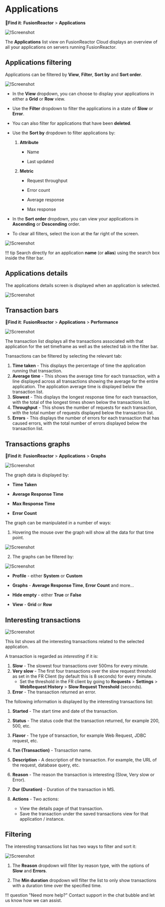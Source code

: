 # Applications

🔎**Find it**: **FusionReactor** > **Applications**

![!Screenshot](../new-img/applications/app.png)

The **Applications** list view on FusionReactor Cloud displays an overview of all your applications on servers running FusionReactor.

## Applications filtering

Applications can be filtered by **View**, **Filter**, **Sort by** and **Sort order**.

![!Screenshot](../new-img/applications/appfil.png)

* In the **View** dropdown, you can choose to display your applications in either a **Grid** or **Row** view. 

* Use the **Filter** dropdown to filter the applications in a state of **Slow** or **Error**. 

* You can also filter for applications that have been **deleted**. 

* Use the **Sort by** dropdown to filter applications by:

    1. **Attribute** 

        * Name

        * Last updated

    2. **Metric**
        * Request throughput
        * Error count
        * Average response

        * Max response

* In the **Sort order** dropdown, you can view your applications in **Ascending** or **Descending** order.

* To clear all filters, select the icon at the far right of the screen.

![!Screenshot](../new-img/applications/clear.png)

!!! tip
    Search directly for an application **name** (or **alias**) using the search box inside the filter bar.


## Applications details 

The applications details screen is displayed when an application is selected.

![!Screenshot](../new-img/applications/appopen.png)

## Transaction bars

🔎**Find it**: **FusionReactor** > **Applications** > **Performance**

![!Screenshot](../new-img/applications/transops.png)

The transaction list displays all the transactions associated with that application for the set timeframe as well as the selected tab in the filter bar. 

Transactions can be filtered by selecting the relevant tab:

1. **Time taken** - This displays the percentage of time the application running that transaction.
2. **Average time** - This shows the average time for each transaction, with a line displayed across all transactions showing the average for the entire application. The application average time is displayed below the transaction list.
3. **Slowest** - This displays the longest response time for each transaction, with the total of the longest times shown below the transactions list.
4. **Throughput** - This shows the number of requests for each transaction, with the total number of requests displayed below the transaction list.
5. **Errors** - This displays the number of errors for each transaction that has caused errors, with the total number of errors displayed below the transaction list.

## Transactions graphs

🔎**Find it**: **FusionReactor** > **Applications** > **Graphs**


![!Screenshot](../new-img/applications/graphs.png)

The graph data is displayed by:

* **Time Taken**

* **Average Response Time**

* **Max Response Time**

* **Error Count**


The graph can be manipulated in a number of ways:

1. Hovering the mouse over the graph will show all the data for that time point. 

![!Screenshot](../new-img/applications/detgraph.png)

2. The graphs can be filtered by:

![!Screenshot](../new-img/applications/graphdd.png)

* **Profile** - either **System** or **Custom**

* **Graphs**  - **Average Response Time**, **Error Count** and more...

* **Hide empty** - either **True** or **False**

* **View** - **Grid** or **Row**







## **Interesting transactions**

![!Screenshot](../new-img/applications/inttrans.png)

This list shows all the interesting transactions related to the selected application. 

A transaction is regarded as *interesting* if it is:
 
1. **Slow** - The slowest four transactions over 500ms for every minute.
2. **Very slow** - The first four transactions over the slow request threshold as set in the FR Client (by default this is 8 seconds) for every minute.
    * Set the threshold in the FR client by going to **Requests** > **Settings** > **WebRequest History** > **Slow Request Threshold** (seconds).
3. **Error** - The transaction returned an error.

The following information is displayed by the interesting transactions list:

1. **Started** - The start time and date of the transaction.
2. **Status** - The status code that the transaction returned, for example 200, 500, etc.
3. **Flavor** - The type of transaction, for example Web Request, JDBC request, etc.
4. **Txn (Transaction)** - Transaction name.
5. **Description** - A description of the transaction. For example, the URL of the request, database query, etc.
6. **Reason** - The reason the transaction is interesting (Slow, Very slow or Error).
7. **Dur (Duration)** - Duration of the transaction in MS.
8. **Actions** - Two actions:

    * View the details page of that transaction.
    * Save the transaction under the saved transactions view for that application / instance.

## Filtering

The interesting transactions list has two ways to filter and sort it:

![!Screenshot](../new-img/applications/inttransfil.png)

1. The **Reason** dropdown will filter by reason type, with the options of **Slow** and **Errors**.

2. The **Min duration** dropdown will filter the list to only show transactions with a duration time over the specified time.
 
!!! question "Need more help?"
    Contact support in the chat bubble and let us know how we can assist.